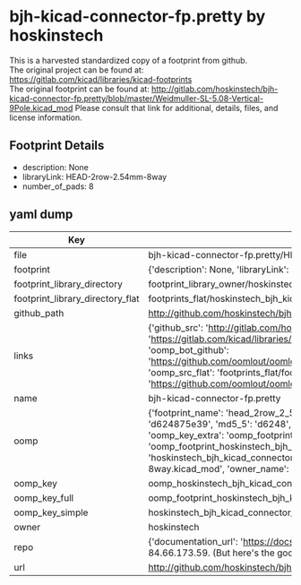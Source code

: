 # bjh-kicad-connector-fp.pretty by hoskinstech  
This is a harvested standardized copy of a footprint from github.  
The original project can be found at:  
https://gitlab.com/kicad/libraries/kicad-footprints  
The original footprint can be found at:
http://gitlab.com/hoskinstech/bjh-kicad-connector-fp.pretty/blob/master/Weidmuller-SL-5.08-Vertical-9Pole.kicad_mod
Please consult that link for additional, details, files, and license information.  
## Footprint Details
* description: None  
* libraryLink: HEAD-2row-2.54mm-8way  
* number_of_pads: 8  
## yaml dump  
| Key | Value |  
| --- | --- |  
| file | bjh-kicad-connector-fp.pretty/HEAD-2row-2.54mm-8way.kicad_mod |  
| footprint | {'description': None, 'libraryLink': 'HEAD-2row-2.54mm-8way', 'number_of_pads': 8} |  
| footprint_library_directory | footprint_library_owner/hoskinstech_bjh-kicad-connector-fp.pretty |  
| footprint_library_directory_flat | footprints_flat/hoskinstech_bjh_kicad_connector_fp_head_2row_2_54mm_8way/working |  
| github_path | http://github.com/hoskinstech/bjh-kicad-connector-fp.pretty/blob/master/HEAD-2row-2.54mm-8way.kicad_mod |  
| links | {'github_src': 'http://gitlab.com/hoskinstech/bjh-kicad-connector-fp.pretty/blob/master/Weidmuller-SL-5.08-Vertical-9Pole.kicad_mod', 'github_src_repo': 'https://gitlab.com/kicad/libraries/kicad-footprints', 'oomp_bot': 'footprints/hoskinstech_bjh_kicad_connector_fp_head_2row_2_54mm_8way/working', 'oomp_bot_github': 'https://github.com/oomlout/oomlout_oomp_footprint_bot/tree/main/footprints/hoskinstech_bjh_kicad_connector_fp_head_2row_2_54mm_8way/working', 'oomp_src_flat': 'footprints_flat/footprints_flat/hoskinstech_bjh_kicad_connector_fp_head_2row_2_54mm_8way/working', 'oomp_src_flat_github': 'https://github.com/oomlout/oomlout_oomp_footprint_src/tree/main/footprints_flat/hoskinstech_bjh_kicad_connector_fp_head_2row_2_54mm_8way/working'} |  
| name | bjh-kicad-connector-fp.pretty |  
| oomp | {'footprint_name': 'head_2row_2_54mm_8way', 'library_name': 'bjh_kicad_connector_fp', 'md5': 'd624875e39ab3f51b087e8432707be55', 'md5_10': 'd624875e39', 'md5_5': 'd6248', 'md5_6': 'd62487', 'oomp_key': 'oomp_hoskinstech_bjh_kicad_connector_fp_head_2row_2_54mm_8way', 'oomp_key_extra': 'oomp_footprint_hoskinstech_bjh_kicad_connector_fp_head_2row_2_54mm_8way', 'oomp_key_full': 'oomp_footprint_hoskinstech_bjh_kicad_connector_fp_head_2row_2_54mm_8way_d62487', 'oomp_key_simple': 'hoskinstech_bjh_kicad_connector_fp_head_2row_2_54mm_8way', 'original_filename': 'bjh-kicad-connector-fp.pretty/HEAD-2row-2.54mm-8way.kicad_mod', 'owner_name': 'hoskinstech'} |  
| oomp_key | oomp_hoskinstech_bjh_kicad_connector_fp_head_2row_2_54mm_8way |  
| oomp_key_full | oomp_footprint_hoskinstech_bjh_kicad_connector_fp_head_2row_2_54mm_8way |  
| oomp_key_simple | hoskinstech_bjh_kicad_connector_fp_head_2row_2_54mm_8way |  
| owner | hoskinstech |  
| repo | {'documentation_url': 'https://docs.github.com/rest/overview/resources-in-the-rest-api#rate-limiting', 'message': "API rate limit exceeded for 84.66.173.59. (But here's the good news: Authenticated requests get a higher rate limit. Check out the documentation for more details.)"} |  
| url | http://github.com/hoskinstech/bjh-kicad-connector-fp.pretty |  

